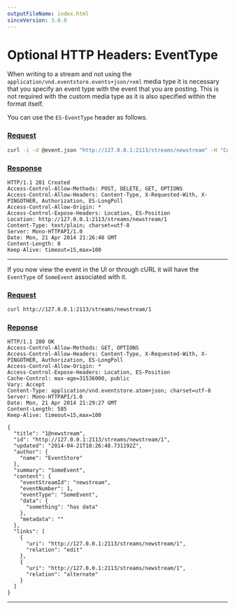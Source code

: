 ```yaml
---
outputFileName: index.html
sinceVersion: 3.0.0
---
```


# Optional HTTP Headers: EventType

When writing to a stream and not using the `application/vnd.eventstore.events+json/+xml` media type it is necessary that you specify an event type with the event that you are posting. This is not required with the custom media type as it is also specified within the format itself.

You can use the `ES-EventType` header as follows.

### [Request](#tab/tabid-1)

```bash
curl -i -d @event.json "http://127.0.0.1:2113/streams/newstream" -H "Content-Type:application/json" -H "ES-EventType: SomeEvent" -H "ES-EventId: C322E299-CB73-4B47-97C5-5054F920746E"
```

### [Response](#tab/tabid-2)

```http
HTTP/1.1 201 Created
Access-Control-Allow-Methods: POST, DELETE, GET, OPTIONS
Access-Control-Allow-Headers: Content-Type, X-Requested-With, X-PINGOTHER, Authorization, ES-LongPoll
Access-Control-Allow-Origin: *
Access-Control-Expose-Headers: Location, ES-Position
Location: http://127.0.0.1:2113/streams/newstream/1
Content-Type: text/plain; charset=utf-8
Server: Mono-HTTPAPI/1.0
Date: Mon, 21 Apr 2014 21:26:48 GMT
Content-Length: 0
Keep-Alive: timeout=15,max=100
```

***

If you now view the event in the UI or through cURL it will have the `EventType` of `SomeEvent` associated with it.

### [Request](#tab/tabid-3)

```bash
curl http://127.0.0.1:2113/streams/newstream/1
```

### [Reponse](#tab/tabid-4)

```http
HTTP/1.1 200 OK
Access-Control-Allow-Methods: GET, OPTIONS
Access-Control-Allow-Headers: Content-Type, X-Requested-With, X-PINGOTHER, Authorization, ES-LongPoll
Access-Control-Allow-Origin: *
Access-Control-Expose-Headers: Location, ES-Position
Cache-Control: max-age=31536000, public
Vary: Accept
Content-Type: application/vnd.eventstore.atom+json; charset=utf-8
Server: Mono-HTTPAPI/1.0
Date: Mon, 21 Apr 2014 21:29:27 GMT
Content-Length: 585
Keep-Alive: timeout=15,max=100

{
  "title": "1@newstream",
  "id": "http://127.0.0.1:2113/streams/newstream/1",
  "updated": "2014-04-21T18:26:48.731192Z",
  "author": {
    "name": "EventStore"
  },
  "summary": "SomeEvent",
  "content": {
    "eventStreamId": "newstream",
    "eventNumber": 1,
    "eventType": "SomeEvent",
    "data": {
      "something": "has data"
    },
    "metadata": ""
  },
  "links": [
    {
      "uri": "http://127.0.0.1:2113/streams/newstream/1",
      "relation": "edit"
    },
    {
      "uri": "http://127.0.0.1:2113/streams/newstream/1",
      "relation": "alternate"
    }
  ]
}
```

***